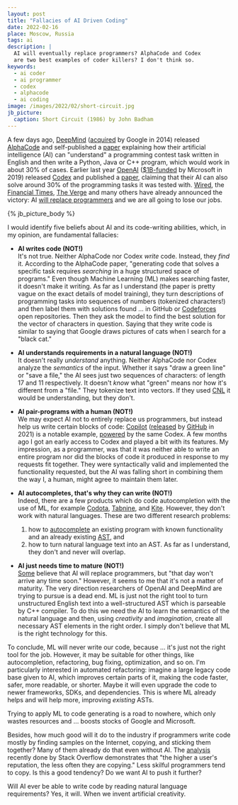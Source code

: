 ```yaml
---
layout: post
title: "Fallacies of AI Driven Coding"
date: 2022-02-16
place: Moscow, Russia
tags: ai
description: |
  AI will eventually replace programmers? AlphaCode and Codex
  are two best examples of coder killers? I don't think so.
keywords:
  - ai coder
  - ai programmer
  - codex
  - alphacode
  - ai coding
image: /images/2022/02/short-circuit.jpg
jb_picture:
  caption: Short Circuit (1986) by John Badham
---
```


A few days ago, [DeepMind](https://deepmind.com) 
([acquired](https://techcrunch.com/2014/01/26/google-deepmind/) by Google in 2014) released
[AlphaCode](https://alphacode.deepmind.com) and self-published
a
[paper](https://storage.googleapis.com/deepmind-media/AlphaCode/competition_level_code_generation_with_alphacode.pdf)
explaining how their artificial intelligence (AI) can "understand"
a programming contest task written in English and then write a Python, Java or C++ program, which
would work in about 30% of cases.
Earlier last year [OpenAI](https://en.wikipedia.org/wiki/OpenAI) 
([$1B-funded](https://openai.com/blog/microsoft/) by Microsoft in 2019)
released [Codex](https://openai.com/blog/openai-codex/)
and published a [paper](https://arxiv.org/abs/2107.03374), claiming
that their AI can also solve around 30% of the programming tasks it was
tested with.
[Wired](https://www.wired.com/story/ai-write-code-like-humans-bugs/),
the [Financial Times](https://www.ft.com/content/65477c33-cb72-418d-b03d-b60cfc5a8b5d),
[The Verge](https://www.theverge.com/2022/2/2/22914085/alphacode-ai-coding-program-automatic-deepmind-codeforce)
and many others have already announced the victory: 
AI [will replace programmers](https://www.bbc.com/news/business-57914432) 
and we are all going to lose our jobs. 

<!--more-->

{% jb_picture_body %}

I would identify five beliefs about AI and its code-writing abilities,
which, in my opinion, are fundamental fallacies:

  * **AI writes code (NOT!)**<br/>
    It's not true.
    Neither AlphaCode nor Codex _write_ code. Instead, they _find_ it.
    According to the AlphaCode paper, "generating code that solves a specific task 
    requires _searching_ in a huge structured space of programs." 
    Even though Machine Learning (ML) makes searching
    faster, it doesn't make it writing. As far as I understand (the paper
    is pretty vague on the exact details of model training), they turn
    descriptions of programming tasks into sequences of numbers (tokenized characters!)
    and then label them with solutions found ... in GitHub or 
    [Codeforces](https://codeforces.com) open repositories.
    Then they ask the model to find the best solution for the vector of characters
    in question. Saying that they write code is similar to saying that
    Google draws pictures of cats when I search for a "black cat."

  * **AI understands requirements in a natural language (NOT!)**<br/>
    It doesn't really _understand_ anything.
    Neither AlphaCode nor Codex analyze the _semantics_ of the input. Whether it
    says "draw a green line" or "save a file," the AI sees just two sequences of characters:
    of length 17 and 11 respectively. It doesn't _know_ what "green" means nor how it's different
    from a "file." They tokenize text into vectors. If they used
    [CNL](https://en.wikipedia.org/wiki/Controlled_natural_language) it would
    be understanding, but they don't.

  * **AI pair-programs with a human (NOT!)**<br/>
    We may expect AI not to entirely replace us programmers, but instead help us
    write certain blocks of code: [Copilot](https://copilot.github.com) 
    ([released](https://github.blog/2021-06-29-introducing-github-copilot-ai-pair-programmer/) 
    by [GitHub](https://github.com) in 2021) 
    is a notable example, [powered](https://hackernoon.com/openais-new-code-generator-github-copilot-and-codex-bb143773)
    by the same Codex. A few months ago I got an early access to Codex and played a bit with
    its features. My impression, as a programmer, was that it was neither able to
    write an entire program nor did the blocks of
    code it produced in response to my requests fit together. They were syntactically
    valid and implemented the functionality requested, but the AI was falling short in combining
    them the way I, a human, might agree to maintain them later.

  * **AI autocompletes, that's why they can write (NOT!)**<br/>
    Indeed, there are a few products which do code autocompletion
    with the use of ML, for example [Codota](https://www.codota.com),
    [Tabnine](https://www.tabnine.com),
    and
    [Kite](https://www.kite.com).
    However, they don't work with natural languages.
    These are two different research problems:
    1) how to [autocomplete](https://en.wikipedia.org/wiki/Autocomplete) 
    an existing program with known
    functionality and an already existing [AST](https://en.wikipedia.org/wiki/Abstract_syntax_tree), 
    and 
    2) how to turn natural language text into an AST.
    As far as I understand, they don't and never will overlap.

  * **AI just needs time to mature (NOT!)**<br/>
    [Some](https://spectrum.ieee.org/openai-wont-replace-coders) believe
    that AI will replace programmers, but "that day won't arrive any time soon."
    However, it seems to me that it's not a matter of maturity. The very 
    direction researchers of OpenAI and DeepMind are trying to pursue is a dead end.
    ML is just not the right tool to turn unstructured English text into a well-structured 
    AST which is parseable by C++ compiler. To do this we need the AI to 
    learn the semantics of the natural language and then, using 
    _creativity_ and _imagination_,
    create all necessary AST elements in the right order. 
    I simply don't believe that ML is the right technology for this.

To conclude, ML will never write our code, because ... it's just not
the right tool for the job.
However, it may be suitable for other things, like autocompletion, 
refactoring, bug fixing, optimization, and so on. I'm particularly interested
in automated refactoring: imagine a large legacy code base given to AI,
which improves certain parts of it, making the code faster,
safer, more readable, or shorter. Maybe it will even upgrade the code to newer frameworks, SDKs,
and dependencies. This is where ML already helps and will help more,
improving _existing_ ASTs.

Trying to apply ML to code generating is a road to nowhere, which
only wastes resources and ... boosts stocks of Google and Microsoft.

Besides, how much good will it do to the industry if programmers write
code mostly by finding samples on the Internet, copying, and sticking them together?
Many of them already do that even without AI.
The [analysis](https://stackoverflow.blog/2021/12/30/how-often-do-people-actually-copy-and-paste-from-stack-overflow-now-we-know/) 
recently done by Stack Overflow demonstrates that "the higher a user's reputation, 
the less often they are copying." Less skilful programmers tend to copy.
Is this a good tendency? Do we want AI to push it further?

Will AI ever be able to write code by reading natural language requirements?
Yes, it will. When we invent artificial creativity.

